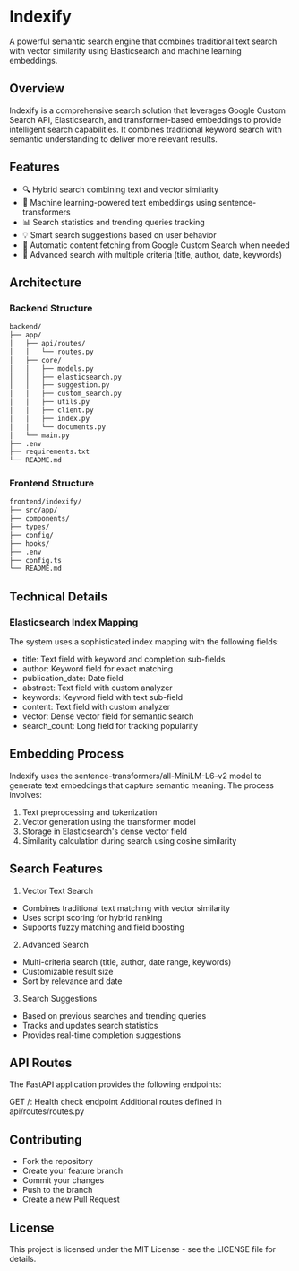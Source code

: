 # Indexify

A powerful semantic search engine that combines traditional text search with vector similarity using Elasticsearch and machine learning embeddings.

## Overview

Indexify is a comprehensive search solution that leverages Google Custom Search API, Elasticsearch, and transformer-based embeddings to provide intelligent search capabilities. It combines traditional keyword search with semantic understanding to deliver more relevant results.

## Features

- 🔍 Hybrid search combining text and vector similarity
- 🤖 Machine learning-powered text embeddings using sentence-transformers
- 📊 Search statistics and trending queries tracking
- 💡 Smart search suggestions based on user behavior
- 🔄 Automatic content fetching from Google Custom Search when needed
- 🎯 Advanced search with multiple criteria (title, author, date, keywords)

## Architecture

### Backend Structure

```sh
backend/
├── app/
│   ├── api/routes/
│   │   └── routes.py
│   ├── core/
│   │   ├── models.py
│   │   ├── elasticsearch.py
│   │   ├── suggestion.py
│   │   ├── custom_search.py
│   │   ├── utils.py
│   │   ├── client.py
│   │   ├── index.py
│   │   └── documents.py
│   └── main.py
├── .env
├── requirements.txt
└── README.md
```

### Frontend Structure

```sh
frontend/indexify/
├── src/app/
├── components/
├── types/
├── config/
├── hooks/
├── .env
├── config.ts
└── README.md
```

## Technical Details

### Elasticsearch Index Mapping

The system uses a sophisticated index mapping with the following fields:

- title: Text field with keyword and completion sub-fields
- author: Keyword field for exact matching
- publication_date: Date field
- abstract: Text field with custom analyzer
- keywords: Keyword field with text sub-field
- content: Text field with custom analyzer
- vector: Dense vector field for semantic search
- search_count: Long field for tracking popularity

## Embedding Process

Indexify uses the sentence-transformers/all-MiniLM-L6-v2 model to generate text embeddings that capture semantic meaning. The process involves:

1. Text preprocessing and tokenization
2. Vector generation using the transformer model
3. Storage in Elasticsearch's dense vector field
4. Similarity calculation during search using cosine similarity

## Search Features

1. Vector Text Search

- Combines traditional text matching with vector similarity
- Uses script scoring for hybrid ranking
- Supports fuzzy matching and field boosting

2. Advanced Search

- Multi-criteria search (title, author, date range, keywords)
- Customizable result size
- Sort by relevance and date

3. Search Suggestions

- Based on previous searches and trending queries
- Tracks and updates search statistics
- Provides real-time completion suggestions

## API Routes

The FastAPI application provides the following endpoints:

GET /: Health check endpoint
Additional routes defined in api/routes/routes.py

## Contributing

- Fork the repository
- Create your feature branch
- Commit your changes
- Push to the branch
- Create a new Pull Request

## License

This project is licensed under the MIT License - see the LICENSE file for details.
